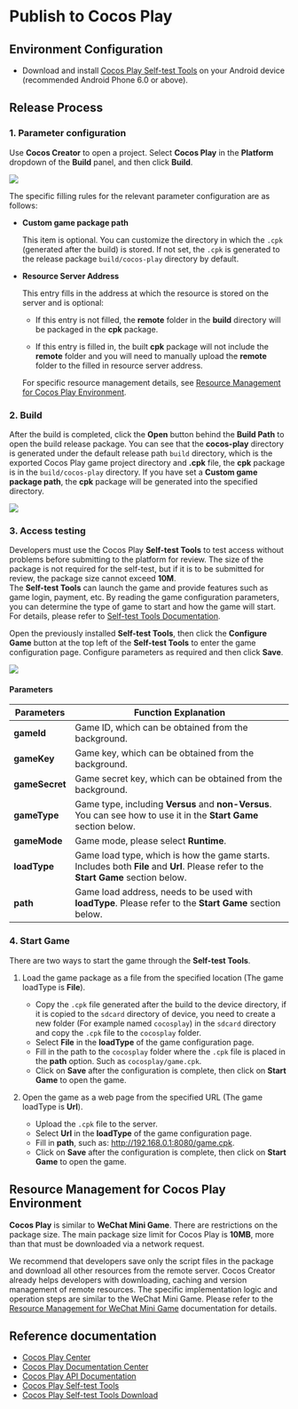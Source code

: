 # Publish to Cocos Play

## Environment Configuration

- Download and install [Cocos Play Self-test Tools](https://gamebox.gitbook.io/project/you-xi-jie-ru-wen-dang/ji-shu-dui-jie/zi-ce-gong-ju) on your Android device (recommended Android Phone 6.0 or above).

## Release Process

### 1. Parameter configuration

Use **Cocos Creator** to open a project. Select **Cocos Play** in the **Platform** dropdown of the **Build** panel, and then click **Build**.

![](publish-cocosplay/build.png)

The specific filling rules for the relevant parameter configuration are as follows:

- **Custom game package path**

  This item is optional. You can customize the directory in which the `.cpk` (generated after the build) is stored. If not set, the `.cpk` is generated to the release package `build/cocos-play` directory by default.

- **Resource Server Address**

  This entry fills in the address at which the resource is stored on the server and is optional:

  - If this entry is not filled, the **remote** folder in the **build** directory will be packaged in the **cpk** package.

  - If this entry is filled in, the built **cpk** package will not include the **remote** folder and you will need to manually upload the **remote** folder to the filled in resource server address.

  For specific resource management details, see [Resource Management for Cocos Play Environment](#resource-management-for-cocos-play-environment).

### 2. Build

After the build is completed, click the **Open** button behind the **Build Path** to open the build release package. You can see that the **cocos-play** directory is generated under the default release path `build` directory, which is the exported Cocos Play game project directory and **.cpk** file, the **cpk** package is in the `build/cocos-play` directory. If you have set a **Custom game package path**, the **cpk** package will be generated into the specified directory.

![](publish-cocosplay/package.png)

### 3. Access testing

Developers must use the Cocos Play **Self-test Tools** to test access without problems before submitting to the platform for review. The size of the package is not required for the self-test, but if it is to be submitted for review, the package size cannot exceed **10M**.<br>
The **Self-test Tools** can launch the game and provide features such as game login, payment, etc. By reading the game configuration parameters, you can determine the type of game to start and how the game will start. For details, please refer to [Self-test Tools Documentation](https://gamebox.gitbook.io/project/you-xi-jie-ru-wen-dang/ji-shu-dui-jie/zi-ce-gong-ju).

Open the previously installed **Self-test Tools**, then click the **Configure Game** button at the top left of the **Self-test Tools** to enter the game configuration page. Configure parameters as required and then click **Save**.

![](publish-cocosplay/configuration.png)

#### Parameters

| Parameters      | Function Explanation  |
| --------------  |  -----------          |
| **gameId**      | Game ID, which can be obtained from the background. |
| **gameKey**     | Game key, which can be obtained from the background. |
| **gameSecret**  | Game secret key, which can be obtained from the background. |
| **gameType**    | Game type, including **Versus** and **non-Versus**. You can see how to use it in the **Start Game** section below. |
| **gameMode**    | Game mode, please select **Runtime**.    |
| **loadType**    | Game load type, which is how the game starts. Includes both **File** and **Url**. Please refer to the **Start Game** section below. |
| **path**        | Game load address, needs to be used with **loadType**. Please refer to the **Start Game** section below.   |

### 4. Start Game

There are two ways to start the game through the **Self-test Tools**.

1. Load the game package as a file from the specified location (The game loadType is **File**).

    - Copy the `.cpk` file generated after the build to the device directory, if it is copied to the `sdcard` directory of device, you need to create a new folder (For example named `cocosplay`) in the `sdcard` directory and copy the `.cpk` file to the `cocosplay` folder.
    - Select **File** in the **loadType** of the game configuration page.
    - Fill in the path to the `cocosplay` folder where the `.cpk` file is placed in the **path** option. Such as `cocosplay/game.cpk`.
    - Click on **Save** after the configuration is complete, then click on **Start Game** to open the game.

2. Open the game as a web page from the specified URL (The game loadType is **Url**).

    - Upload the `.cpk` file to the server.
    - Select **Url** in the **loadType** of the game configuration page.
    - Fill in **path**, such as: <http://192.168.0.1:8080/game.cpk>.
    - Click on **Save** after the configuration is complete, then click on **Start Game** to open the game.

## Resource Management for Cocos Play Environment

**Cocos Play** is similar to **WeChat Mini Game**. There are restrictions on the package size. The main package size limit for Cocos Play is **10MB**, more than that must be downloaded via a network request.

We recommend that developers save only the script files in the package and download all other resources from the remote server. Cocos Creator already helps developers with downloading, caching and version management of remote resources. The specific implementation logic and operation steps are similar to the WeChat Mini Game. Please refer to the [Resource Management for WeChat Mini Game](./publish-wechatgame.md#resource-management-for-wechat-mini-game-environment) documentation for details.

## Reference documentation

- [Cocos Play Center](https://gamebox.cocos.com/)
- [Cocos Play Documentation Center](https://gamebox.gitbook.io/project/)
- [Cocos Play API Documentation](https://gamebox.gitbook.io/project/you-xi-jie-ru-wen-dang/ji-shu-dui-jie/ji-chu-neng-li)
- [Cocos Play Self-test Tools](https://gamebox.gitbook.io/project/you-xi-jie-ru-wen-dang/ji-shu-dui-jie/zi-ce-gong-ju)
- [Cocos Play Self-test Tools Download](https://gamebox.gitbook.io/project/you-xi-jie-ru-wen-dang/zi-ce-gong-ju)
